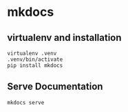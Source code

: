 # mkdocs

## virtualenv and installation

```
virtualenv .venv
.venv/bin/activate
pip install mkdocs
```

## Serve Documentation

```
mkdocs serve
```
